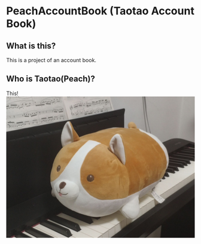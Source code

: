 # PeachAccountBook (Taotao Account Book)

## What is this?

This is a project of an account book.

## Who is Taotao(Peach)?

This!
![image](https://github.com/neuer712/PeachAccountBook/blob/main/projectInfo/img/Taotao.jpg)
